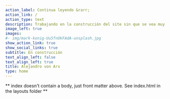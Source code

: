 ```yaml
---
action_label: Continua leyendo &rarr;
action_link: /
action_type: text
description: Trabajando en la construcción del site sin que se vea muy feo.
image_left: true
images:
#- img/mark-konig-Uu5fnOkFAdA-unsplash.jpg
show_action_link: true
show_social_links: true
subtitle: En construcción
text_align_left: false
text_align_left: true
title: Alejandro von Arx
type: home
---
```


\*\* index doesn't contain a body, just front matter above. See index.html in the layouts folder \*\*
